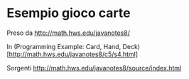 # Esempio gioco carte

Preso da http://math.hws.edu/javanotes8/

In (Programming Example: Card, Hand, Deck)[http://math.hws.edu/javanotes8/c5/s4.html]

Sorgenti http://math.hws.edu/javanotes8/source/index.html